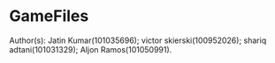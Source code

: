 # GameFiles

Author(s): Jatin Kumar(101035696); victor skierski(100952026); shariq adtani(101031329); Aljon Ramos(101050991).
